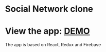 # Social Network clone

# View the app: <a href="https://khayal0.github.io/socialapp"> DEMO </a>

The app is based on React, Redux and Firebase
